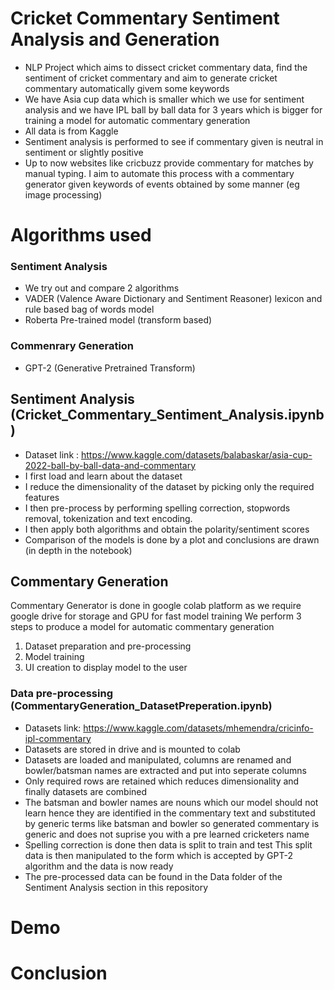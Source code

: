 # Cricket Commentary Sentiment Analysis and Generation
- NLP Project which aims to dissect cricket commentary data, find the sentiment of cricket commentary and aim to generate cricket commentary automatically givem some keywords
- We have Asia cup data which is smaller which we use for sentiment analysis and we have IPL ball by ball data for 3 years which is bigger for training a model for automatic commentary generation
- All data is from Kaggle
- Sentiment analysis is performed to see if commentary given is neutral in sentiment or slightly positive
- Up to now websites like cricbuzz provide commentary for matches by manual typing. I aim to automate this process with a commentary generator given keywords of events obtained by some manner (eg image processing)

# Algorithms used

### Sentiment Analysis
- We try out and compare 2 algorithms
- VADER (Valence Aware Dictionary and Sentiment Reasoner) lexicon and rule based bag of words model
- Roberta Pre-trained model (transform based)

### Commenrary Generation
- GPT-2 (Generative Pretrained Transform)

## Sentiment Analysis (Cricket_Commentary_Sentiment_Analysis.ipynb)
- Dataset link : https://www.kaggle.com/datasets/balabaskar/asia-cup-2022-ball-by-ball-data-and-commentary
- I first load and learn about the dataset
- I reduce the dimensionality of the dataset by picking only the required features
- I then pre-process by performing spelling correction, stopwords removal, tokenization and text encoding.
- I then apply both algorithms and obtain the polarity/sentiment scores
- Comparison of the models is done by a plot and conclusions are drawn (in depth in the notebook)

## Commentary Generation
 Commentary Generator is done in google colab platform as we require google drive for storage and GPU for fast model training
 We perform 3 steps to produce a model for automatic commentary generation
 1. Dataset preparation and pre-processing
 2. Model training
 3. UI creation to display model to the user
 
### Data pre-processing (CommentaryGeneration_DatasetPreperation.ipynb)

- Datasets link: https://www.kaggle.com/datasets/mhemendra/cricinfo-ipl-commentary
- Datasets are stored in drive and is mounted to colab
- Datasets are loaded and manipulated, columns are renamed and bowler/batsman names are extracted and put into seperate columns
- Only required rows are retained which reduces dimensionality and finally datasets are combined
- The batsman and bowler names are nouns which our model should not learn hence they are identified in the commentary text and substituted by generic terms like batsman and bowler so generated commentary is generic and does not suprise you with a pre learned cricketers name
- Spelling correction is done then data is split to train and test
This split data is then manipulated to the form which is accepted by GPT-2 algorithm and the data is now ready
- The pre-processed data can be found in the Data folder of the Sentiment Analysis section in this repository

###

###

# Demo

# Conclusion
